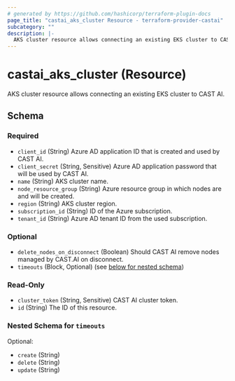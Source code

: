 ```yaml
---
# generated by https://github.com/hashicorp/terraform-plugin-docs
page_title: "castai_aks_cluster Resource - terraform-provider-castai"
subcategory: ""
description: |-
  AKS cluster resource allows connecting an existing EKS cluster to CAST AI.
---
```


# castai_aks_cluster (Resource)

AKS cluster resource allows connecting an existing EKS cluster to CAST AI.



<!-- schema generated by tfplugindocs -->
## Schema

### Required

- `client_id` (String) Azure AD application ID that is created and used by CAST AI.
- `client_secret` (String, Sensitive) Azure AD application password that will be used by CAST AI.
- `name` (String) AKS cluster name.
- `node_resource_group` (String) Azure resource group in which nodes are and will be created.
- `region` (String) AKS cluster region.
- `subscription_id` (String) ID of the Azure subscription.
- `tenant_id` (String) Azure AD tenant ID from the used subscription.

### Optional

- `delete_nodes_on_disconnect` (Boolean) Should CAST AI remove nodes managed by CAST.AI on disconnect.
- `timeouts` (Block, Optional) (see [below for nested schema](#nestedblock--timeouts))

### Read-Only

- `cluster_token` (String, Sensitive) CAST AI cluster token.
- `id` (String) The ID of this resource.

<a id="nestedblock--timeouts"></a>
### Nested Schema for `timeouts`

Optional:

- `create` (String)
- `delete` (String)
- `update` (String)


